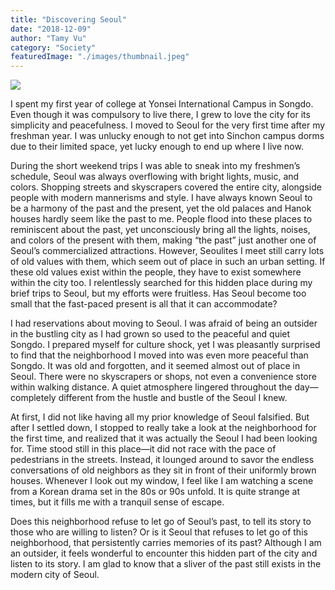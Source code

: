 ```yaml
---
title: "Discovering Seoul"
date: "2018-12-09"
author: "Tamy Vu"
category: "Society"
featuredImage: "./images/thumbnail.jpeg"
---
```


![](/images/thumbnail.jpeg)

I spent my first year of college at Yonsei International Campus in Songdo. Even though it was compulsory to live there, I grew to love the city for its simplicity and peacefulness. I moved to Seoul for the very first time after my freshman year. I was unlucky enough to not get into Sinchon campus dorms due to their limited space, yet lucky enough to end up where I live now.

During the short weekend trips I was able to sneak into my freshmen’s schedule, Seoul was always overflowing with bright lights, music, and colors. Shopping streets and skyscrapers covered the entire city, alongside people with modern mannerisms and style. I have always known Seoul to be a harmony of the past and the present, yet the old palaces and Hanok houses hardly seem like the past to me. People flood into these places to reminiscent about the past, yet unconsciously bring all the lights, noises, and colors of the present with them, making “the past” just another one of Seoul’s commercialized attractions. However, Seoulites I meet still carry lots of old values with them, which seem out of place in such an urban setting. If these old values exist within the people, they have to exist somewhere within the city too. I relentlessly searched for this hidden place during my brief trips to Seoul, but my efforts were fruitless. Has Seoul become too small that the fast-paced present is all that it can accommodate?

I had reservations about moving to Seoul. I was afraid of being an outsider in the bustling city as I had grown so used to the peaceful and quiet Songdo. I prepared myself for culture shock, yet I was pleasantly surprised to find that the neighborhood I moved into was even more peaceful than Songdo. It was old and forgotten, and it seemed almost out of place in Seoul. There were no skyscrapers or shops, not even a convenience store within walking distance. A quiet atmosphere lingered throughout the day—completely different from the hustle and bustle of the Seoul I knew.

At first, I did not like having all my prior knowledge of Seoul falsified. But after I settled down, I stopped to really take a look at the neighborhood for the first time, and realized that it was actually the Seoul I had been looking for. Time stood still in this place—it did not race with the pace of pedestrians in the streets. Instead, it lounged around to savor the endless conversations of old neighbors as they sit in front of their uniformly brown houses. Whenever I look out my window, I feel like I am watching a scene from a Korean drama set in the 80s or 90s unfold. It is quite strange at times, but it fills me with a tranquil sense of escape.

Does this neighborhood refuse to let go of Seoul’s past, to tell its story to those who are willing to listen? Or is it Seoul that refuses to let go of this neighborhood, that persistently carries memories of its past? Although I am an outsider, it feels wonderful to encounter this hidden part of the city and listen to its story. I am glad to know that a sliver of the past still exists in the modern city of Seoul.
